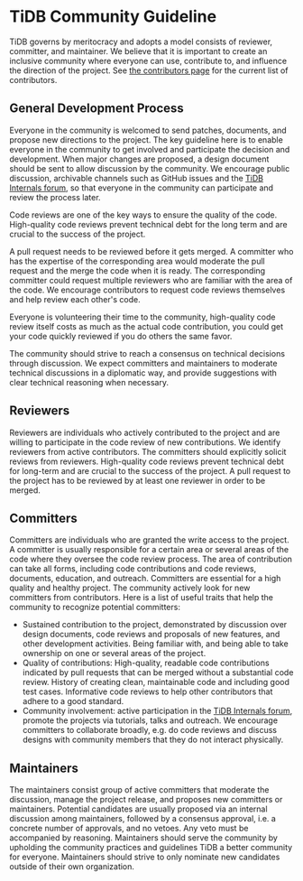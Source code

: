 # TiDB Community Guideline

TiDB governs by meritocracy and adopts a model consists of reviewer, committer, and maintainer. We believe that it is important to create an inclusive community where everyone can use, contribute to, and influence the direction of the project. See [the contributors page](https://github.com/pingcap/tidb/graphs/contributors) for the current list of contributors.

## General Development Process

Everyone in the community is welcomed to send patches, documents, and propose new directions to the project. The key guideline here is to enable everyone in the community to get involved and participate the decision and development. When major changes are proposed, a design document should be sent to allow discussion by the community. We encourage public discussion, archivable channels such as GitHub issues and the [TiDB Internals forum](https://internals.tidb.io/), so that everyone in the community can participate and review the process later.

Code reviews are one of the key ways to ensure the quality of the code. High-quality code reviews prevent technical debt for the long term and are crucial to the success of the project.

A pull request needs to be reviewed before it gets merged. A committer who has the expertise of the corresponding area would moderate the pull request and the merge the code when it is ready. The corresponding committer could request multiple reviewers who are familiar with the area of the code. We encourage contributors to request code reviews themselves and help review each other's code.

Everyone is volunteering their time to the community, high-quality code review itself costs as much as the actual code contribution, you could get your code quickly reviewed if you do others the same favor.

The community should strive to reach a consensus on technical decisions through discussion. We expect committers and maintainers to moderate technical discussions in a diplomatic way, and provide suggestions with clear technical reasoning when necessary.

## Reviewers

Reviewers are individuals who actively contributed to the project and are willing to participate in the code review of new contributions. We identify reviewers from active contributors. The committers should explicitly solicit reviews from reviewers. High-quality code reviews prevent technical debt for long-term and are crucial to the success of the project. A pull request to the project has to be reviewed by at least one reviewer in order to be merged.

## Committers

Committers are individuals who are granted the write access to the project. A committer is usually responsible for a certain area or several areas of the code where they oversee the code review process. The area of contribution can take all forms, including code contributions and code reviews, documents, education, and outreach. Committers are essential for a high quality and healthy project. The community actively look for new committers from contributors. Here is a list of useful traits that help the community to recognize potential committers:

* Sustained contribution to the project, demonstrated by discussion over design documents, code reviews and proposals of new features, and other development activities. Being familiar with, and being able to take ownership on one or several areas of the project.
* Quality of contributions: High-quality, readable code contributions indicated by pull requests that can be merged without a substantial code review. History of creating clean, maintainable code and including good test cases. Informative code reviews to help other contributors that adhere to a good standard.
* Community involvement: active participation in the [TiDB Internals forum](https://internals.tidb.io/), promote the projects via tutorials, talks and outreach. We encourage committers to collaborate broadly, e.g. do code reviews and discuss designs with community members that they do not interact physically.

## Maintainers

The maintainers consist group of active committers that moderate the discussion, manage the project release, and proposes new committers or maintainers. Potential candidates are usually proposed via an internal discussion among maintainers, followed by a consensus approval, i.e. a concrete number of approvals, and no vetoes. Any veto must be accompanied by reasoning. Maintainers should serve the community by upholding the community practices and guidelines TiDB a better community for everyone. Maintainers should strive to only nominate new candidates outside of their own organization.
